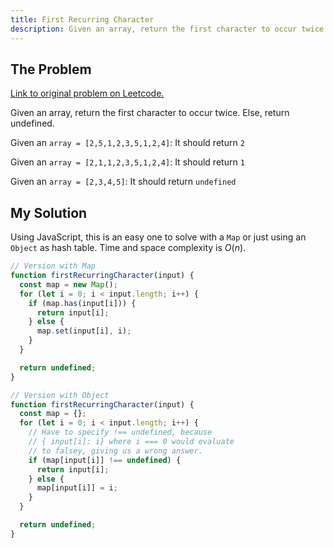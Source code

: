```yaml
---
title: First Recurring Character
description: Given an array, return the first character to occur twice. Else, return undefined.
---
```


## The Problem

[Link to original problem on Leetcode.](https://repl.it/@aneagoie/firstRecurringCharacter-exercise)

Given an array, return the first character to occur twice. Else, return undefined.

Given an `array = [2,5,1,2,3,5,1,2,4]`:
It should return `2`

Given an `array = [2,1,1,2,3,5,1,2,4]`:
It should return `1`

Given an `array = [2,3,4,5]`:
It should return `undefined`

## My Solution

Using JavaScript, this is an easy one to solve with a `Map` or just using an `Object` as hash table. Time and space complexity is $O(n)$.

```javascript
// Version with Map
function firstRecurringCharacter(input) {
  const map = new Map();
  for (let i = 0; i < input.length; i++) {
    if (map.has(input[i])) {
      return input[i];
    } else {
      map.set(input[i], i);
    }
  }

  return undefined;
}
```

```javascript
// Version with Object
function firstRecurringCharacter(input) {
  const map = {};
  for (let i = 0; i < input.length; i++) {
    // Have to specify !== undefined, because
    // { input[i]: i} where i === 0 would evaluate
    // to falsey, giving us a wrong answer.
    if (map[input[i]] !== undefined) {
      return input[i];
    } else {
      map[input[i]] = i;
    }
  }

  return undefined;
}
```
